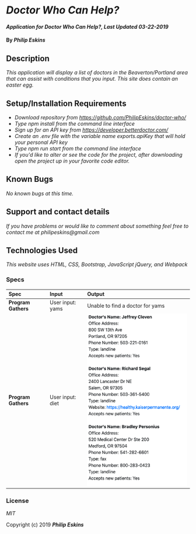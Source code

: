 # _Doctor Who Can Help?_

#### _Application for Doctor Who Can Help?, Last Updated 03-22-2019_

#### By _**Philip Eskins**_

## Description

_This application will display a list of doctors in the Beaverton/Portland area that can assist with conditions that you input. This site does contain an easter egg._

## Setup/Installation Requirements

* _Download repository from https://github.com/PhilipEskins/doctor-who/_
* _Type npm install from the command line interface_
* _Sign up for an API key from https://developer.betterdoctor.com/_
* _Create an .env file with the variable name exports.apiKey that will hold your personal API key_
* _Type npm run start from the command line interface_
* _If you'd like to alter or see the code for the project, after downloading open the project up in your favorite code editor._

## Known Bugs

_No known bugs at this time._

## Support and contact details

_If you have problems or would like to comment about something feel free to contact me at philipeskins@gmail.com_

## Technologies Used

_This website uses HTML, CSS, Bootstrap, JavaScript jQuery, and Webpack_

### Specs
| Spec | Input | Output |
| :--------------- | :--------------- | :---------------  |
| **Program Gathers** | User input: yams | Unable to find a doctor for yams |
| **Program Gathers** | User input: diet | ![Alt text](src/assets/img/spec-screen.png?raw=true "Sample output") |

### License

*MIT*

Copyright (c) 2019 **_Philip Eskins_**
